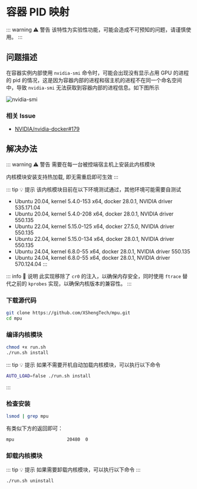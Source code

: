 # 容器 PID 映射 <Badge type="warning" text="实验性" />

::: warning ⚠️ 警告
该特性为实验性功能，可能会造成不可预知的问题，请谨慎使用。
:::

## 问题描述

在容器实例内部使用 `nvidia-smi` 命令时，可能会出现没有显示占用 GPU 的进程的 pid 的情况，这是因为容器内部的进程和宿主机的进程不在同一个命名空间中，导致 `nvidia-smi` 无法获取到容器内部的进程信息。如下图所示

![nvidia-smi](/deploy/controler/mpu-1.webp)

### 相关 Issue

- [NVIDIA/nvidia-docker#179](https://github.com/NVIDIA/nvidia-docker/issues/179)

## 解决办法

::: warning ⚠️ 警告
需要在每一台被控端宿主机上安装此内核模块

内核模块安装支持热加载, 即无需重启即可生效
:::

::: tip 💡 提示
该内核模块目前在以下环境测试通过，其他环境可能需要自测试

- Ubuntu 20.04, kernel 5.4.0-153 x64, docker 28.0.1, NVIDIA driver 535.171.04
- Ubuntu 20.04, kernel 5.4.0-208 x64, docker 28.0.1, NVIDIA driver 550.135
- Ubuntu 22.04, kernel 5.15.0-125 x64, docker 27.5.0, NVIDIA driver 550.135
- Ubuntu 22.04, kernel 5.15.0-134 x64, docker 28.0.1, NVIDIA driver 550.135
- Ubuntu 24.04, kernel 6.8.0-55 x64, docker 28.0.1, NVIDIA driver 550.135
- Ubuntu 24.04, kernel 6.8.0-55 x64, docker 28.0.1, NVIDIA driver 570.124.04
:::

::: info 📝 说明
此实现移除了 `cr0` 的注入，以确保内存安全，同时使用 `ftrace` 替代之前的 `kprobes` 实现，以确保内核版本的兼容性。
:::

### 下载源代码

```bash
git clone https://github.com/XShengTech/mpu.git
cd mpu
```

### 编译内核模块

```bash
chmod +x run.sh
./run.sh install
```

::: tip 💡 提示
如果不需要开机自动加载内核模块，可以执行以下命令
```bash
AUTO_LOAD=false ./run.sh install
```
:::

### 检查安装

```bash
lsmod | grep mpu
```

有类似下方的返回即可：

```bash
mpu                    20480  0
```

### 卸载内核模块

::: tip 💡 提示
如果需要卸载内核模块，可以执行以下命令
:::

```bash
./run.sh uninstall
```